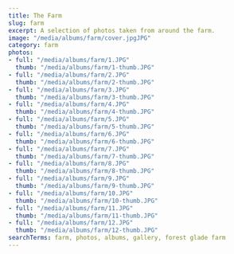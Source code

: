```yaml
---
title: The Farm
slug: farm
excerpt: A selection of photos taken from around the farm.
image: "/media/albums/farm/cover.jpgJPG"
category: farm
photos:
- full: "/media/albums/farm/1.JPG"
  thumb: "/media/albums/farm/1-thumb.JPG"
- full: "/media/albums/farm/2.JPG"
  thumb: "/media/albums/farm/2-thumb.JPG"
- full: "/media/albums/farm/3.JPG"
  thumb: "/media/albums/farm/3-thumb.JPG"
- full: "/media/albums/farm/4.JPG"
  thumb: "/media/albums/farm/4-thumb.JPG"
- full: "/media/albums/farm/5.JPG"
  thumb: "/media/albums/farm/5-thumb.JPG"
- full: "/media/albums/farm/6.JPG"
  thumb: "/media/albums/farm/6-thumb.JPG"
- full: "/media/albums/farm/7.JPG"
  thumb: "/media/albums/farm/7-thumb.JPG"
- full: "/media/albums/farm/8.JPG"
  thumb: "/media/albums/farm/8-thumb.JPG"
- full: "/media/albums/farm/9.JPG"
  thumb: "/media/albums/farm/9-thumb.JPG"
- full: "/media/albums/farm/10.JPG"
  thumb: "/media/albums/farm/10-thumb.JPG"
- full: "/media/albums/farm/11.JPG"
  thumb: "/media/albums/farm/11-thumb.JPG"
- full: "/media/albums/farm/12.JPG"
  thumb: "/media/albums/farm/12-thumb.JPG"
searchTerms: farm, photos, albums, gallery, forest glade farm
---
```

